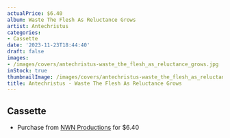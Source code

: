 ```yaml
---
actualPrice: $6.40
album: Waste The Flesh As Reluctance Grows
artist: Antechristus
categories:
- Cassette
date: '2023-11-23T18:44:40'
draft: false
images:
- /images/covers/antechristus-waste_the_flesh_as_reluctance_grows.jpg
inStock: true
thumbnailImage: /images/covers/antechristus-waste_the_flesh_as_reluctance_grows-thumb.jpg
title: Antechristus - Waste The Flesh As Reluctance Grows
---
```


## Cassette
* Purchase from [NWN Productions](http://shop.nwnprod.com/index.php?route=product/product&path=73&product_id=41409&sort=pd.name&order=ASC) for $6.40
